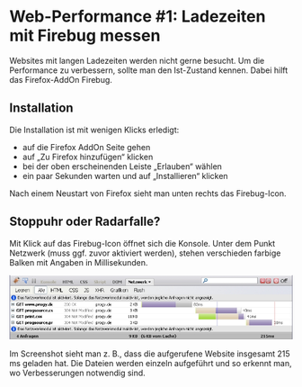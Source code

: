 Web-Performance #1: Ladezeiten mit Firebug messen
==========

Websites mit langen Ladezeiten werden nicht gerne besucht. Um die Performance zu verbessern, sollte man den
Ist-Zustand kennen. Dabei hilft das Firefox-AddOn Firebug.

Installation
-------------

Die Installation ist mit wenigen Klicks erledigt:
- auf die Firefox AddOn Seite gehen
- auf „Zu Firefox hinzufügen“ klicken
- bei der oben erscheinenden Leiste „Erlauben“ wählen
- ein paar Sekunden warten und auf „Installieren“ klicken

Nach einem Neustart von Firefox sieht man unten rechts das Firebug-Icon.

Stoppuhr oder Radarfalle?
-------------

Mit Klick auf das Firebug-Icon öffnet sich die Konsole.
Unter dem Punkt Netzwerk (muss ggf. zuvor aktiviert werden), stehen verschieden farbige Balken mit Angaben in
Millisekunden.

![Screenshot](web_performance_001_screen.jpg)

Im Screenshot sieht man z. B., dass die aufgerufene Website insgesamt 215 ms geladen hat. Die Dateien werden
einzeln aufgeführt und so erkennt man, wo Verbesserungen notwendig sind.